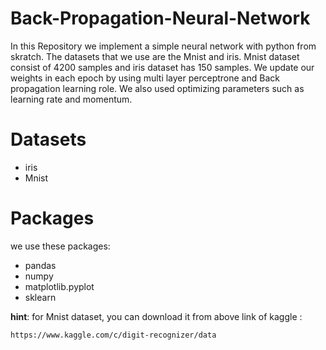 # Back-Propagation-Neural-Network
In this Repository we implement a simple neural network with python from skratch. The datasets that we use are the Mnist and iris. Mnist dataset consist of 4200 samples and iris dataset has 150 samples. We update our weights in each epoch by using multi layer perceptrone and Back propagation learning role. We also used optimizing parameters such as learning rate and momentum.

# Datasets
- iris
- Mnist


# Packages
we use these packages:
- pandas
- numpy
- matplotlib.pyplot 
- sklearn

**hint**: for Mnist dataset, you can download it from above link of kaggle :

```https://www.kaggle.com/c/digit-recognizer/data```


